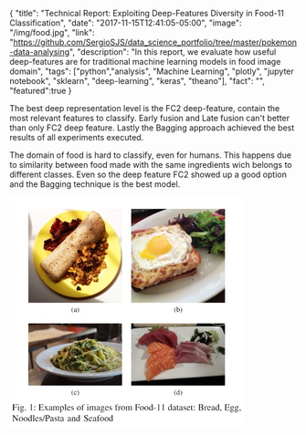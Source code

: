 {
  "title": "Technical Report: Exploiting Deep-Features Diversity in Food-11 Classification",
  "date": "2017-11-15T12:41:05-05:00",
  "image": "/img/food.jpg",
  "link": "https://github.com/SergioSJS/data_science_portfolio/tree/master/pokemon-data-analysing",
  "description": "In this report, we evaluate how useful deep-features are for traditional machine learning models in food image domain",
  "tags": ["python","analysis", "Machine Learning", "plotly", "jupyter notebook", "sklearn", "deep-learning", "keras", "theano"],
  "fact": "",
  "featured":true
}

The best deep representation level is the FC2 deep-feature, contain the most relevant features to classify. Early fusion and Late fusion can't better than only FC2 deep feature. Lastly the Bagging approach achieved the best results of all experiments executed.

The domain of food is hard to classify, even for humans. This happens due to similarity between food made with the same ingredients wich belongs to different classes. Even so the deep feature FC2 showed up a good option and the Bagging technique is the best model.


![test](/img/food.jpg#center)